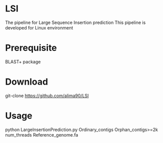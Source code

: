 # LSI
The pipeline for Large Sequence Insertion prediction
This pipeline is developed for Linux environment

# Prerequisite
  BLAST+ package

# Download
git-clone https://github.com/alima90/LSI

# Usage
python LargeInsertionPrediction.py Ordinary_contigs Orphan_contigs>=2k num_threads Reference_genome.fa
